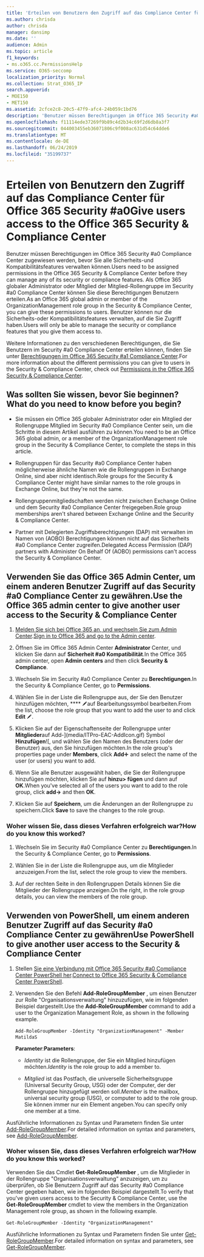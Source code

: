 ```yaml
---
title: 'Erteilen von Benutzern den Zugriff auf das Compliance Center für Office 365 Security #a0'
ms.author: chrisda
author: chrisda
manager: dansimp
ms.date: ''
audience: Admin
ms.topic: article
f1_keywords:
- ms.o365.cc.PermissionsHelp
ms.service: O365-seccomp
localization_priority: Normal
ms.collection: Strat_O365_IP
search.appverid:
- MOE150
- MET150
ms.assetid: 2cfce2c8-20c5-47f9-afc4-24b059c1bd76
description: 'Benutzer müssen Berechtigungen im Office 365 Security #a0 Compliance Center zugewiesen werden, bevor Sie alle Sicherheits-und Kompatibilitätsfeatures verwalten können.'
ms.openlocfilehash: f11114ede37269f9b89c4d2b34c69f2d6db8a3f7
ms.sourcegitcommit: 044003455eb36071806c9f008ac631d54c64dde6
ms.translationtype: MT
ms.contentlocale: de-DE
ms.lasthandoff: 06/24/2019
ms.locfileid: "35199737"
---
```

# <a name="give-users-access-to-the-office-365-security--compliance-center"></a><span data-ttu-id="52635-103">Erteilen von Benutzern den Zugriff auf das Compliance Center für Office 365 Security #a0</span><span class="sxs-lookup"><span data-stu-id="52635-103">Give users access to the Office 365 Security & Compliance Center</span></span>

<span data-ttu-id="52635-104">Benutzer müssen Berechtigungen im Office 365 Security #a0 Compliance Center zugewiesen werden, bevor Sie alle Sicherheits-und Kompatibilitätsfeatures verwalten können.</span><span class="sxs-lookup"><span data-stu-id="52635-104">Users need to be assigned permissions in the Office 365 Security & Compliance Center before they can manage any of its security or compliance features.</span></span> <span data-ttu-id="52635-105">Als Office 365 globaler Administrator oder Mitglied der Mitglied-Rollengruppe im Security #a0 Compliance Center können Sie diese Berechtigungen Benutzern erteilen.</span><span class="sxs-lookup"><span data-stu-id="52635-105">As an Office 365 global admin or member of the OrganizationManagement role group in the Security & Compliance Center, you can give these permissions to users.</span></span> <span data-ttu-id="52635-106">Benutzer können nur die Sicherheits-oder Kompatibilitätsfeatures verwalten, auf die Sie Zugriff haben.</span><span class="sxs-lookup"><span data-stu-id="52635-106">Users will only be able to manage the security or compliance features that you give them access to.</span></span> 
  
<span data-ttu-id="52635-107">Weitere Informationen zu den verschiedenen Berechtigungen, die Sie Benutzern im Security #a0 Compliance Center erteilen können, finden Sie unter [Berechtigungen im Office 365 Security #a1 Compliance Center](permissions-in-the-security-and-compliance-center.md).</span><span class="sxs-lookup"><span data-stu-id="52635-107">For more information about the different permissions you can give to users in the Security & Compliance Center, check out [Permissions in the Office 365 Security & Compliance Center](permissions-in-the-security-and-compliance-center.md).</span></span>
  
## <a name="what-do-you-need-to-know-before-you-begin"></a><span data-ttu-id="52635-108">Was sollten Sie wissen, bevor Sie beginnen?</span><span class="sxs-lookup"><span data-stu-id="52635-108">What do you need to know before you begin?</span></span>

- <span data-ttu-id="52635-109">Sie müssen ein Office 365 globaler Administrator oder ein Mitglied der Rollengruppe Mitglied im Security #a0 Compliance Center sein, um die Schritte in diesem Artikel ausführen zu können.</span><span class="sxs-lookup"><span data-stu-id="52635-109">You need to be an Office 365 global admin, or a member of the OrganizationManagement role group in the Security & Compliance Center, to complete the steps in this article.</span></span>

- <span data-ttu-id="52635-110">Rollengruppen für das Security #a0 Compliance Center haben möglicherweise ähnliche Namen wie die Rollengruppen in Exchange Online, sind aber nicht identisch.</span><span class="sxs-lookup"><span data-stu-id="52635-110">Role groups for the Security & Compliance Center might have similar names to the role groups in Exchange Online, but they're not the same.</span></span>

- <span data-ttu-id="52635-111">Rollengruppenmitgliedschaften werden nicht zwischen Exchange Online und dem Security #a0 Compliance Center freigegeben.</span><span class="sxs-lookup"><span data-stu-id="52635-111">Role group memberships aren't shared between Exchange Online and the Security & Compliance Center.</span></span>

- <span data-ttu-id="52635-112">Partner mit Delegierten Zugriffsberechtigungen (DAP) mit verwalten im Namen von (AOBO) Berechtigungen können nicht auf das Sicherheits #a0 Compliance Center zugreifen.</span><span class="sxs-lookup"><span data-stu-id="52635-112">Delegated Access Permission (DAP) partners with Administer On Behalf Of (AOBO) permissions can't access the Security & Compliance Center.</span></span>

## <a name="use-the-office-365-admin-center-to-give-another-user-access-to-the-security--compliance-center"></a><span data-ttu-id="52635-113">Verwenden Sie das Office 365 Admin Center, um einem anderen Benutzer Zugriff auf das Security #a0 Compliance Center zu gewähren.</span><span class="sxs-lookup"><span data-stu-id="52635-113">Use the Office 365 admin center to give another user access to the Security & Compliance Center</span></span>

1. <span data-ttu-id="52635-114">[Melden Sie sich bei Office 365 an, und wechseln Sie zum Admin Center](https://go.microsoft.com/fwlink/p/?LinkId=525275).</span><span class="sxs-lookup"><span data-stu-id="52635-114">[Sign in to Office 365 and go to the Admin center](https://go.microsoft.com/fwlink/p/?LinkId=525275).</span></span>

2. <span data-ttu-id="52635-115">Öffnen Sie im Office 365 Admin Center **Administrator** Center, und klicken Sie dann auf **Sicherheit #a0 Kompatibilität**.</span><span class="sxs-lookup"><span data-stu-id="52635-115">In the Office 365 admin center, open **Admin centers** and then click **Security & Compliance**.</span></span>

3. <span data-ttu-id="52635-116">Wechseln Sie im Security #a0 Compliance Center zu **Berechtigungen**.</span><span class="sxs-lookup"><span data-stu-id="52635-116">In the Security & Compliance Center, go to **Permissions**.</span></span>

4. <span data-ttu-id="52635-117">Wählen Sie in der Liste die Rollengruppe aus, der Sie den Benutzer hinzufügen möchten, \*\*\*\* ![und klicken Sie](media/O365-MDM-CreatePolicy-EditIcon.gif)auf Bearbeitungssymbol bearbeiten.</span><span class="sxs-lookup"><span data-stu-id="52635-117">From the list, choose the role group that you want to add the user to and click **Edit** ![Edit icon](media/O365-MDM-CreatePolicy-EditIcon.gif).</span></span>

5. <span data-ttu-id="52635-118">Klicken Sie auf der Eigenschaftenseite der Rollengruppe unter **Mitglieder**auf Add-](media/ITPro-EAC-AddIcon.gif) Symbol **Hinzufügen**![, und wählen Sie den Namen des Benutzers (oder der Benutzer) aus, den Sie hinzufügen möchten.</span><span class="sxs-lookup"><span data-stu-id="52635-118">In the role group's properties page under **Members**, click **Add**![Add Icon](media/ITPro-EAC-AddIcon.gif) and select the name of the user (or users) you want to add.</span></span>

6. <span data-ttu-id="52635-119">Wenn Sie alle Benutzer ausgewählt haben, die Sie der Rollengruppe hinzufügen möchten, klicken Sie auf **hinzu\> fügen** und dann auf **OK**.</span><span class="sxs-lookup"><span data-stu-id="52635-119">When you've selected all of the users you want to add to the role group, click **add-\>** and then **OK**.</span></span>

7. <span data-ttu-id="52635-120">Klicken Sie auf **Speichern**, um die Änderungen an der Rollengruppe zu speichern.</span><span class="sxs-lookup"><span data-stu-id="52635-120">Click **Save** to save the changes to the role group.</span></span>

### <a name="how-do-you-know-this-worked"></a><span data-ttu-id="52635-121">Woher wissen Sie, dass dieses Verfahren erfolgreich war?</span><span class="sxs-lookup"><span data-stu-id="52635-121">How do you know this worked?</span></span>

1. <span data-ttu-id="52635-122">Wechseln Sie im Security #a0 Compliance Center zu **Berechtigungen**.</span><span class="sxs-lookup"><span data-stu-id="52635-122">In the Security & Compliance Center, go to **Permissions**.</span></span>

2. <span data-ttu-id="52635-123">Wählen Sie in der Liste die Rollengruppe aus, um die Mitglieder anzuzeigen.</span><span class="sxs-lookup"><span data-stu-id="52635-123">From the list, select the role group to view the members.</span></span>

3. <span data-ttu-id="52635-124">Auf der rechten Seite in den Rollengruppen Details können Sie die Mitglieder der Rollengruppe anzeigen.</span><span class="sxs-lookup"><span data-stu-id="52635-124">On the right, in the role group details, you can view the members of the role group.</span></span>

## <a name="use-powershell-to-give-another-user-access-to-the-security--compliance-center"></a><span data-ttu-id="52635-125">Verwenden von PowerShell, um einem anderen Benutzer Zugriff auf das Security #a0 Compliance Center zu gewähren</span><span class="sxs-lookup"><span data-stu-id="52635-125">Use PowerShell to give another user access to the Security & Compliance Center</span></span>

1. <span data-ttu-id="52635-126">Stellen [Sie eine Verbindung mit Office 365 Security #a0 Compliance Center PowerShell her](https://docs.microsoft.com/en-us/powershell/exchange/office-365-scc/connect-to-scc-powershell/connect-to-scc-powershell?view=exchange-ps).</span><span class="sxs-lookup"><span data-stu-id="52635-126">[Connect to Office 365 Security & Compliance Center PowerShell](https://docs.microsoft.com/en-us/powershell/exchange/office-365-scc/connect-to-scc-powershell/connect-to-scc-powershell?view=exchange-ps).</span></span>

2. <span data-ttu-id="52635-127">Verwenden Sie den Befehl **Add-RoleGroupMember** , um einen Benutzer zur Rolle "Organisationsverwaltung" hinzuzufügen, wie im folgenden Beispiel dargestellt.</span><span class="sxs-lookup"><span data-stu-id="52635-127">Use the **Add-RoleGroupMember** command to add a user to the Organization Management Role, as shown in the following example.</span></span>

   ```
   Add-RoleGroupMember -Identity "OrganizationManagement" -Member MatildaS
   ```

   <span data-ttu-id="52635-128">**Parameter**:</span><span class="sxs-lookup"><span data-stu-id="52635-128">**Parameters**:</span></span>
  
   - <span data-ttu-id="52635-129">_Identity_ ist die Rollengruppe, der Sie ein Mitglied hinzufügen möchten.</span><span class="sxs-lookup"><span data-stu-id="52635-129">_Identity_ is the role group to add a member to.</span></span>

   - <span data-ttu-id="52635-130">_Mitglied_ ist das Postfach, die universelle Sicherheitsgruppe (Universal Security Group, USG) oder der Computer, der der Rollengruppe hinzugefügt werden soll.</span><span class="sxs-lookup"><span data-stu-id="52635-130">_Member_ is the mailbox, universal security group (USG), or computer to add to the role group.</span></span> <span data-ttu-id="52635-131">Sie können immer nur ein Element angeben.</span><span class="sxs-lookup"><span data-stu-id="52635-131">You can specify only one member at a time.</span></span>

<span data-ttu-id="52635-132">Ausführliche Informationen zu Syntax und Parametern finden Sie unter [Add-RoleGroupMember](https://go.microsoft.com/fwlink/p/?LinkId=510859).</span><span class="sxs-lookup"><span data-stu-id="52635-132">For detailed information on syntax and parameters, see [Add-RoleGroupMember](https://go.microsoft.com/fwlink/p/?LinkId=510859).</span></span>
  
### <a name="how-do-you-know-this-worked"></a><span data-ttu-id="52635-133">Woher wissen Sie, dass dieses Verfahren erfolgreich war?</span><span class="sxs-lookup"><span data-stu-id="52635-133">How do you know this worked?</span></span>

<span data-ttu-id="52635-134">Verwenden Sie das Cmdlet **Get-RoleGroupMember** , um die Mitglieder in der Rollengruppe "Organisationsverwaltung" anzuzeigen, um zu überprüfen, ob Sie Benutzern Zugriff auf das Security #a0 Compliance Center gegeben haben, wie im folgenden Beispiel dargestellt.</span><span class="sxs-lookup"><span data-stu-id="52635-134">To verify that you've given users access to the Security & Compliance Center, use the **Get-RoleGroupMember** cmdlet to view the members in the Organization Management role group, as shown in the following example.</span></span>
  
```
Get-RoleGroupMember -Identity "OrganizationManagement"
```

<span data-ttu-id="52635-135">Ausführliche Informationen zu Syntax und Parametern finden Sie unter [Get-RoleGroupMember](https://go.microsoft.com/fwlink/p/?LinkId=510860).</span><span class="sxs-lookup"><span data-stu-id="52635-135">For detailed information on syntax and parameters, see [Get-RoleGroupMember](https://go.microsoft.com/fwlink/p/?LinkId=510860).</span></span>
